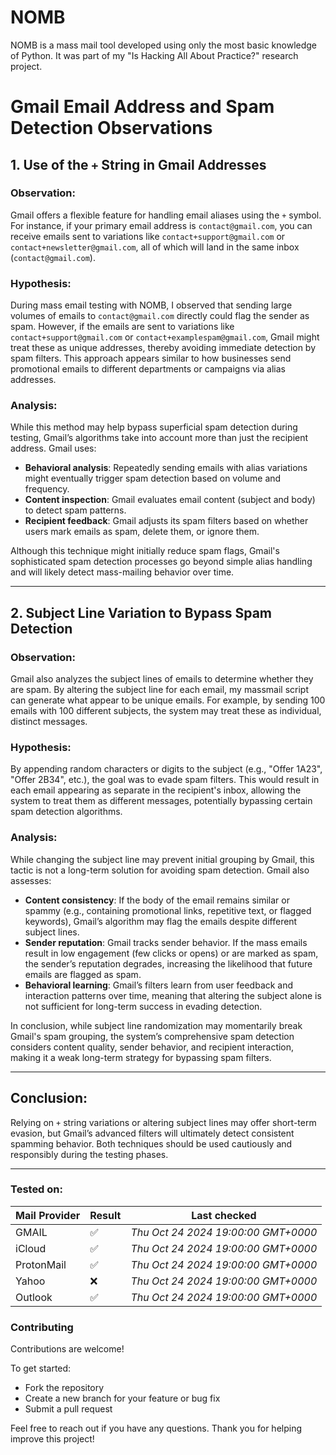 
# NOMB

NOMB is a mass mail tool developed using only the most basic knowledge of Python. It was part of my "Is Hacking All About Practice?" research project.  

# Gmail Email Address and Spam Detection Observations

## 1. Use of the `+` String in Gmail Addresses

### Observation:
Gmail offers a flexible feature for handling email aliases using the `+` symbol. For instance, if your primary email address is `contact@gmail.com`, you can receive emails sent to variations like `contact+support@gmail.com` or `contact+newsletter@gmail.com`, all of which will land in the same inbox (`contact@gmail.com`). 

### Hypothesis:
During mass email testing with NOMB, I observed that sending large volumes of emails to `contact@gmail.com` directly could flag the sender as spam. However, if the emails are sent to variations like `contact+support@gmail.com` or `contact+examplespam@gmail.com`, Gmail might treat these as unique addresses, thereby avoiding immediate detection by spam filters. This approach appears similar to how businesses send promotional emails to different departments or campaigns via alias addresses.

### Analysis:
While this method may help bypass superficial spam detection during testing, Gmail’s algorithms take into account more than just the recipient address. Gmail uses:
- **Behavioral analysis**: Repeatedly sending emails with alias variations might eventually trigger spam detection based on volume and frequency.
- **Content inspection**: Gmail evaluates email content (subject and body) to detect spam patterns.
- **Recipient feedback**: Gmail adjusts its spam filters based on whether users mark emails as spam, delete them, or ignore them.

Although this technique might initially reduce spam flags, Gmail's sophisticated spam detection processes go beyond simple alias handling and will likely detect mass-mailing behavior over time.

---

## 2. Subject Line Variation to Bypass Spam Detection

### Observation:
Gmail also analyzes the subject lines of emails to determine whether they are spam. By altering the subject line for each email, my massmail script can generate what appear to be unique emails. For example, by sending 100 emails with 100 different subjects, the system may treat these as individual, distinct messages.

### Hypothesis:
By appending random characters or digits to the subject (e.g., "Offer 1A23", "Offer 2B34", etc.), the goal was to evade spam filters. This would result in each email appearing as separate in the recipient's inbox, allowing the system to treat them as different messages, potentially bypassing certain spam detection algorithms.

### Analysis:
While changing the subject line may prevent initial grouping by Gmail, this tactic is not a long-term solution for avoiding spam detection. Gmail also assesses:
- **Content consistency**: If the body of the email remains similar or spammy (e.g., containing promotional links, repetitive text, or flagged keywords), Gmail’s algorithm may flag the emails despite different subject lines.
- **Sender reputation**: Gmail tracks sender behavior. If the mass emails result in low engagement (few clicks or opens) or are marked as spam, the sender’s reputation degrades, increasing the likelihood that future emails are flagged as spam.
- **Behavioral learning**: Gmail’s filters learn from user feedback and interaction patterns over time, meaning that altering the subject alone is not sufficient for long-term success in evading detection.

In conclusion, while subject line randomization may momentarily break Gmail's spam grouping, the system’s comprehensive spam detection considers content quality, sender behavior, and recipient interaction, making it a weak long-term strategy for bypassing spam filters.

---

## Conclusion:
Relying on `+` string variations or altering subject lines may offer short-term evasion, but Gmail’s advanced filters will ultimately detect consistent spamming behavior. Both techniques should be used cautiously and responsibly during the testing phases.

---

### Tested on:

| Mail Provider | Result | Last checked |
|---------------|--------|--------------|
| GMAIL | ✅ | *Thu Oct 24 2024 19:00:00 GMT+0000* |
| iCloud | ✅ | *Thu Oct 24 2024 19:00:00 GMT+0000* |
| ProtonMail | ✅ | *Thu Oct 24 2024 19:00:00 GMT+0000* |
| Yahoo | ❌ | *Thu Oct 24 2024 19:00:00 GMT+0000* |
| Outlook | ✅ | *Thu Oct 24 2024 19:00:00 GMT+0000* |

### Contributing

Contributions are welcome! 

To get started:
- Fork the repository
- Create a new branch for your feature or bug fix
- Submit a pull request

Feel free to reach out if you have any questions. Thank you for helping improve this project!

